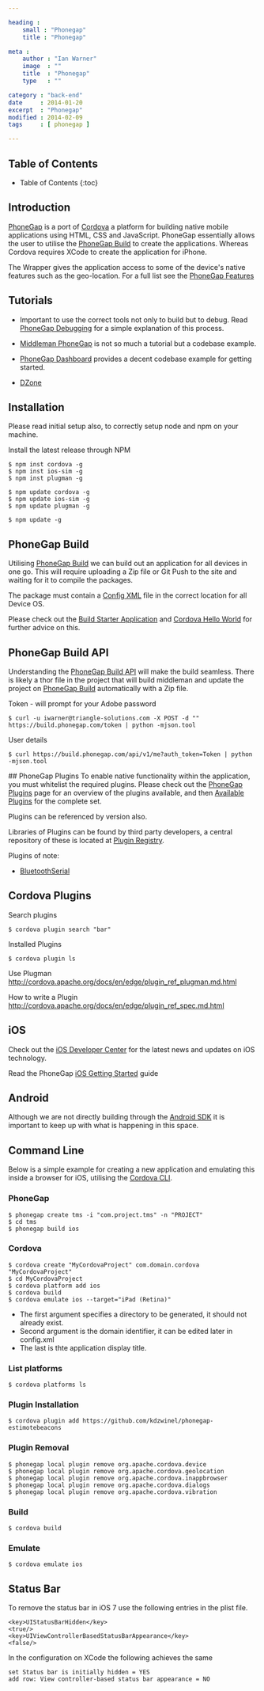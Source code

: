 ```yaml
---

heading :
    small : "Phonegap"
    title : "Phonegap"

meta :
    author : "Ian Warner"
    image  : ""
    title  : "Phonegap"
    type   : ""

category : "back-end"
date     : 2014-01-20
excerpt  : "Phonegap"
modified : 2014-02-09
tags     : [ phonegap ]

---
```


## Table of Contents
* Table of Contents
{:toc}

## Introduction
[PhoneGap][] is a port of [Cordova][] a platform for building native mobile
applications using HTML, CSS and JavaScript. PhoneGap essentially allows the user
to utilise the [PhoneGap Build][] to create the applications. Whereas Cordova requires
XCode to create the application for iPhone.

The Wrapper gives the application access to some of the device's native features
such as the geo-location. For a full list see the [PhoneGap Features][]

## Tutorials
* Important to use the correct tools not only to build but to debug. Read
[PhoneGap Debugging][] for a simple explanation of this process.

* [Middleman PhoneGap][] is not so much a tutorial but a codebase example.
* [PhoneGap Dashboard][] provides a decent codebase example for getting started.
* [DZone][]

## Installation
Please read initial setup also, to correctly setup node and npm on your machine.

Install the latest release through NPM

    $ npm inst cordova -g
    $ npm inst ios-sim -g
    $ npm inst plugman -g

    $ npm update cordova -g
    $ npm update ios-sim -g
    $ npm update plugman -g

    $ npm update -g

## PhoneGap Build
Utilising [PhoneGap Build][] we can build out an application for all devices in
one go. This will require uploading a Zip file or Git Push to the site and
waiting for it to compile the packages.

The package must contain a [Config XML][] file in the correct location for all
Device OS.

Please check out the [Build Starter Application][] and [Cordova Hello World][]
for further advice on this.

## PhoneGap Build API
Understanding the [PhoneGap Build API][] will make the build seamless. There is
likely a thor file in the project that will build middleman and update the project
on [PhoneGap Build][] automatically with a Zip file.

Token - will prompt for your Adobe password

    $ curl -u iwarner@triangle-solutions.com -X POST -d "" https://build.phonegap.com/token | python -mjson.tool

User details

    $ curl https://build.phonegap.com/api/v1/me?auth_token=Token | python -mjson.tool

## PhoneGap Plugins
To enable native functionality within the application, you must whitelist the
required plugins. Please check out the [PhoneGap Plugins][] page for an overview
of the plugins available, and then [Available Plugins][] for the complete set.

Plugins can be referenced by version also.

Libraries of Plugins can be found by third party developers, a central repository
of these is located at [Plugin Registry][].

Plugins of note:

* [BluetoothSerial][]

## Cordova Plugins

Search plugins

    $ cordova plugin search "bar"

Installed Plugins

    $ cordova plugin ls

Use Plugman
http://cordova.apache.org/docs/en/edge/plugin_ref_plugman.md.html

How to write a Plugin
http://cordova.apache.org/docs/en/edge/plugin_ref_spec.md.html

## iOS
Check out the [iOS Developer Center][] for the latest news and updates on iOS
technology.

Read the PhoneGap [iOS Getting Started][] guide

## Android
Although we are not directly building through the [Android SDK][] it is important to
keep up with what is happening in this space.

## Command Line
Below is a simple example for creating a new application and emulating this
inside a browser for iOS, utilising the [Cordova CLI][].

### PhoneGap

    $ phonegap create tms -i "com.project.tms" -n "PROJECT"
    $ cd tms
    $ phonegap build ios

### Cordova

    $ cordova create "MyCordovaProject" com.domain.cordova "MyCordovaProject"
    $ cd MyCordovaProject
    $ cordova platform add ios
    $ cordova build
    $ cordova emulate ios --target="iPad (Retina)"

* The first argument specifies a directory to be generated, it should not already exist.
* Second argument is the domain identifier, it can be edited later in config.xml
* The last is thte application display title.

### List platforms

    $ cordova platforms ls

### Plugin Installation

    $ cordova plugin add https://github.com/kdzwinel/phonegap-estimotebeacons

### Plugin Removal

    $ phonegap local plugin remove org.apache.cordova.device
    $ phonegap local plugin remove org.apache.cordova.geolocation
    $ phonegap local plugin remove org.apache.cordova.inappbrowser
    $ phonegap local plugin remove org.apache.cordova.dialogs
    $ phonegap local plugin remove org.apache.cordova.vibration

### Build

    $ cordova build

### Emulate

    $ cordova emulate ios

## Status Bar

To remove the status bar in iOS 7 use the following entries in the plist file.

    <key>UIStatusBarHidden</key>
    <true/>
    <key>UIViewControllerBasedStatusBarAppearance</key>
    <false/>

In the configuration on XCode the following achieves the same

    set Status bar is initially hidden = YES
    add row: View controller-based status bar appearance = NO

[PhoneGap]:http://cordova.apache.org/
[Cordova]:http://cordova.apache.org/
[PhoneGap Features]:http://phonegap.com/about/feature/
[PhoneGap Debugging]:http://www.slideshare.net/iivanoo/mobile-applications-development-lecture-9#btnNext
[Middleman PhoneGap]:https://github.com/pixelsonly/middleman-phonegap
[PhoneGap Dashboard]:https://github.com/jsmiff/simple-phonegap-dash
[PhoneGap Build]:https://build.phonegap.com
[PhoneGap Build API]:https://build.phonegap.com/api
[Android SDK]:http://developer.android.com/develop/index.html
[iOS Developer Center]:https://developer.apple.com/devcenter/ios/index.action
[Config XML]:https://build.phonegap.com/docs/config-xml
[Build Starter Application]:https://github.com/phonegap/phonegap-start
[Cordova Hello World]:https://github.com/apache/cordova-app-hello-world/tree/master
[PhoneGap Plugins]:https://build.phonegap.com/docs/plugins-using
[Available Plugins]:https://build.phonegap.com/plugins
[Cordova CLI]:http://cordova.apache.org/docs/en/3.5.0/guide_cli_index.md.html#The%20Command-Line%20Interface
[Plugin Registry]:http://www.plugreg.com/
[BluetoothSerial]:https://github.com/don/BluetoothSerial
[DZone]:http://refcardz.dzone.com/refcardz/getting-started-phonegap
[iOS Getting Started]:http://docs.phonegap.com/en/3.3.0/guide_platforms_ios_index.md.html#iOS%20Platform%20Guide